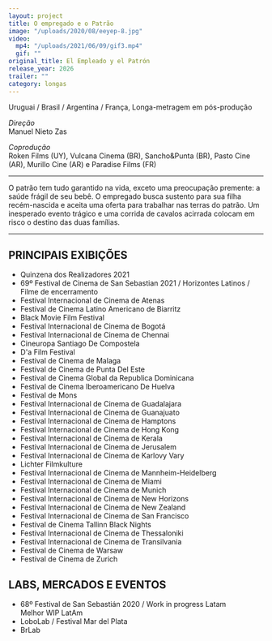 ```yaml
---
layout: project
title: O empregado e o Patrão
image: "/uploads/2020/08/eeyep-8.jpg"
video:
  mp4: "/uploads/2021/06/09/gif3.mp4"
  gif: ""
original_title: El Empleado y el Patrón
release_year: 2026
trailer: ""
category: longas
---
```


Uruguai / Brasil / Argentina / França, Longa-metragem em pós-produção

_Direção_  
Manuel Nieto Zas

_Coprodução_  
Roken Films (UY), Vulcana Cinema (BR), Sancho&Punta (BR), Pasto Cine (AR), Murillo Cine (AR) e Paradise Films (FR)

---

O patrão tem tudo garantido na vida, exceto uma preocupação premente: a saúde frágil de seu bebê. O empregado busca sustento para sua filha recém-nascida e aceita uma oferta para trabalhar nas terras do patrão. Um inesperado evento trágico e uma corrida de cavalos acirrada colocam em risco o destino das duas famílias.

---

## PRINCIPAIS EXIBIÇÕES

- Quinzena dos Realizadores 2021
- 69º Festival de Cinema de San Sebastian 2021 / Horizontes Latinos / Filme de encerramento
- Festival Internacional de Cinema de Atenas
- Festival de Cinema Latino Americano de Biarritz
- Black Movie Film Festival
- Festival Internacional de Cinema de Bogotá
- Festival Internacional de Cinema de Chennai
- Cineuropa Santiago De Compostela
- D'a Film Festival
- Festival de Cinema de Malaga
- Festival de Cinema de Punta Del Este
- Festival de Cinema Global da Republica Dominicana
- Festival de Cinema Iberoamericano De Huelva
- Festival de Mons
- Festival Internacional de Cinema de Guadalajara
- Festival Internacional de Cinema de Guanajuato
- Festival Internacional de Cinema de Hamptons
- Festival Internacional de Cinema de Hong Kong
- Festival Internacional de Cinema de Kerala
- Festival Internacional de Cinema de Jerusalem
- Festival Internacional de Cinema de Karlovy Vary
- Lichter Filmkulture
- Festival Internacional de Cinema de Mannheim-Heidelberg
- Festival Internacional de Cinema de Miami
- Festival Internacional de Cinema de Munich
- Festival Internacional de Cinema de New Horizons
- Festival Internacional de Cinema de New Zealand
- Festival Internacional de Cinema de San Francisco
- Festival de Cinema Tallinn Black Nights
- Festival Internacional de Cinema de Thessaloniki
- Festival Internacional de Cinema de Transilvania
- Festival de Cinema de Warsaw
- Festival de Cinema de Zurich

## LABS, MERCADOS E EVENTOS

- 68º Festival de San Sebastián 2020 / Work in progress Latam  
  Melhor WIP LatAm
- LoboLab / Festival Mar del Plata
- BrLab
